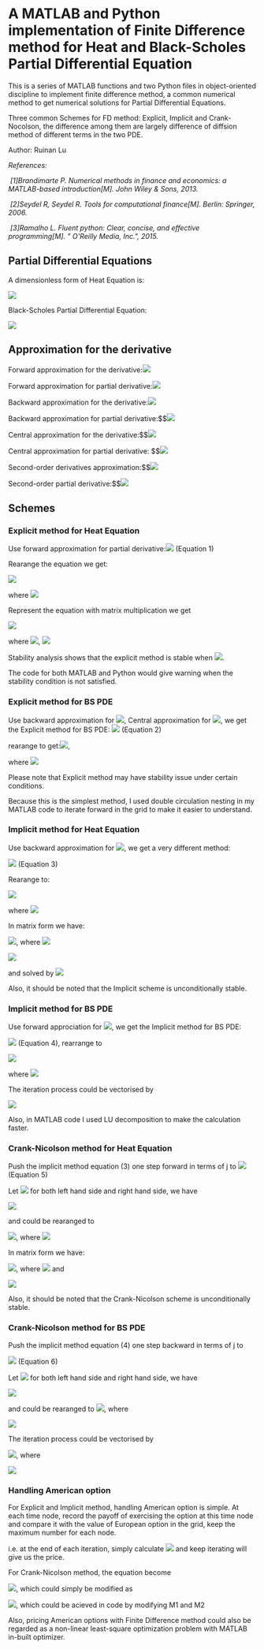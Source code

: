 # A MATLAB and Python implementation of Finite Difference method for Heat and Black-Scholes Partial Differential Equation 

This is a series of MATLAB functions and two Python files in object-oriented discipline to implement finite difference method, a common numerical method to get numerical solutions for Partial Differential Equations. 

Three common Schemes for FD method: Explicit, Implicit and Crank-Nocolson, the difference among them are largely difference of diffsion method of different terms in the two PDE.

Author: Ruinan Lu

*References:*

​	*[1]Brandimarte P. Numerical methods in finance and economics: a MATLAB-based introduction[M]. John Wiley & Sons, 2013.*

​	*[2]Seydel R, Seydel R. Tools for computational finance[M]. Berlin: Springer, 2006.*

​	*[3]Ramalho L. Fluent python: Clear, concise, and effective programming[M]. " O'Reilly Media, Inc.", 2015.*



## Partial Differential Equations

A dimensionless form of Heat Equation is:

<img src="http://latex.codecogs.com/gif.latex?\frac {\partial \phi}{\partial t}=\frac{\partial^2 \phi}{\partial x^2}" /> 

Black-Scholes Partial Differential Equation:

<img src="http://latex.codecogs.com/gif.latex? \frac{\partial V}{\partial t}+rS\frac{\partial V}{\partial S}+\frac{1}{2}\sigma^2 S^2 \frac{\partial^2 V}{\partial S^2}=rV " />

## Approximation for the derivative

Forward approximation for the derivative:<img src="http://latex.codecogs.com/gif.latex?f'(x)=\frac{f(x+h)-f(x)}{h}+O(h) " />

Forward approximation for partial derivative:<img src="http://latex.codecogs.com/gif.latex? \frac{\partial \phi}{\partial t}=\frac{\phi_{i,j+1} -\phi_{i,j}}{dt}" />

Backward approximation for the derivative:<img src="http://latex.codecogs.com/gif.latex? f'(x)=\frac{f(x)-f(x-h)}{h}+O(h)" />

Backward approximation for partial derivative:$$<img src="http://latex.codecogs.com/gif.latex?\frac{\partial \phi}{\partial t}=\frac{\phi_{i,j} -\phi_{i,j-1}}{dt} " />

Central approximation for the derivative:$$<img src="http://latex.codecogs.com/gif.latex? f'(x)=\frac{f(x+h)-f(x-h)}{2h}+O(h^2)" />

Central approximation for partial derivative: $$<img src="http://latex.codecogs.com/gif.latex? \frac{\partial \phi}{\partial t}=\frac{\phi_{i,j+1} -\phi_{i,j-1}}{2dt}" />

Second-order derivatives approximation:$$<img src="http://latex.codecogs.com/gif.latex? f''(x)=\frac{f(x+h)-2f(x)+f(x-h)}{h^2}+O(h^2)" />

Second-order partial derivative:$$<img src="http://latex.codecogs.com/gif.latex? \frac{\partial^2 \phi}{\partial x^2}=\frac{\phi_{i+1,j+} -2\phi_{i,j}+\phi_{i-1,j}}{(dx)^2}" />

##  Schemes

### Explicit method for Heat Equation

Use forward approximation for partial derivative:<img src="http://latex.codecogs.com/gif.latex? \frac{\phi_{i,j+1}-\phi_{i,j}}{dt}=\frac{\phi_{i+1,j} -2\phi_{i,j}+\phi_{i-1,j}}{(dx)^2}" /> 		(Equation 1)

Rearange the equation we get: 

<img src="http://latex.codecogs.com/gif.latex? \phi_{i,j+1}=\rho\phi_{i-1,j}+(1-2\rho)\phi_{i,j}+\rho\phi_{i+1,j}$" />

 where <img src="http://latex.codecogs.com/gif.latex? \rho=\frac{dt}{(dx)^2}" />

Represent the equation with matrix multiplication we get 

<img src="http://latex.codecogs.com/gif.latex?\boldsymbol{\Phi_{j+1}}=\boldsymbol A\boldsymbol{\Phi_j}+\rho \boldsymbol g_j,	j=0,1,2 \cdots " />

 where <img src="http://latex.codecogs.com/gif.latex? \boldsymbol A \in R^{N-1,N-1}" />,
<img src="http://latex.codecogs.com/gif.latex? \boldsymbol A=\left[\begin{matrix}1-2\rho&\rho&0&\cdots&0&0\\\rho&1-2\rho& \rho& \cdots&0&0\\0 &\rho&1-2\rho &\cdots&0&0\\\vdots&\vdots&\vdots&\ddots&\vdots&\vdots&\\0&0&0&\cdots&\rho&1-2\rho\end {matrix} \right]$$ $$\boldsymbol {\Phi_j}=\left[\begin{matrix}\phi_{1,j}\\\phi_{2,j}\\\vdots\\\phi_{N-1,j}\end {matrix} \right]$$,$$\boldsymbol {g_j}=\left[\begin{matrix}f_{0,j}\\0\\\vdots\\f_{N,j}\end {matrix} \right]" />


Stability analysis shows that the explicit method is stable when <img src="http://latex.codecogs.com/gif.latex?||\boldsymbol A ||_\infty\leq1 " />.

The code for both MATLAB and Python would give warning when the stability condition is not satisfied.

### Explicit method for BS PDE

Use backward approximation for <img src="http://latex.codecogs.com/gif.latex?\frac{\partial V}{\partial t} " />, Central approximation for <img src="http://latex.codecogs.com/gif.latex?\frac{\partial V}{\partial S} " />, we get the Explicit method for BS PDE:
<img src="http://latex.codecogs.com/gif.latex? \frac{f_{i,j} -f_{i,j-1}}{dt}+ridS\frac{f_{i+1,j}-f_{i-1,j}}{2dS}+\frac{1}{2}\sigma^2i^2(dS)^2\frac{f_{i+1,j} -2f_{i,j}+f_{i-1,j}}{(dS)^2}=rf_{i,j}" />	(Equation 2)



rearange to get:<img src="http://latex.codecogs.com/gif.latex?f_{i,j-1}=a_if_{i-1,j}+b_if_{i,j}+c_if_{i+1,j}, j=N-1,N-2,\cdots,0;i=1,2,\cdots,M-1 " />, 

where <img src="http://latex.codecogs.com/gif.latex?a_i=\frac{1}{2}dt(\sigma^2i^2-ri),b_i=1-dt(\sigma^2i^2+r),c_i=\frac{1}{2}dt(\sigma^2i^2+ri) " />

Please note that Explicit method may have stability issue under certain conditions. 

Because this is the simplest method, I used double circulation nesting in my MATLAB code to iterate forward in the grid to make it easier to understand.

### Implicit method for Heat Equation

Use backward approximation for <img src="http://latex.codecogs.com/gif.latex? \frac{\partial V}{\partial t}" />, we get a very different method:

<img src="http://latex.codecogs.com/gif.latex?\frac{\phi_{i,j} -\phi_{i,j-1}}{dt}=\frac{\phi_{i+1,j} -2\phi_{i,j}+\phi_{i-1,j}}{(dx)^2} " />		(Equation 3)

Rearange to: 

<img src="http://latex.codecogs.com/gif.latex?-\rho \phi_{i-1,j}+(1+2\rho)\phi_{i,j}-\rho\phi_{i+1,j}=\phi_{i,j-1} " />

where <img src="http://latex.codecogs.com/gif.latex?\rho=\frac{dt}{(dx)^2} " />

In matrix form we have:

<img src="http://latex.codecogs.com/gif.latex?\boldsymbol{B\Phi_{j+1}}=\boldsymbol{\Phi_j}+\rho \boldsymbol g_j,	j=0,1,2 \cdots " />, where <img src="http://latex.codecogs.com/gif.latex? \boldsymbol B \in R^{N-1,N-1}" />

<img src="http://latex.codecogs.com/gif.latex?\boldsymbol B=\left[\begin{matrix}1+2\rho&-\rho&0&\cdots&0&0\\-\rho&1+2\rho& -\rho& \cdots&0&0\\0 &-\rho&1+2\rho &\cdots&0&0\\\vdots&\vdots&\vdots&\ddots&\vdots&\vdots&\\0&0&0&\cdots&-\rho&1+2\rho\end {matrix} \right] " />

and solved by <img src="http://latex.codecogs.com/gif.latex?\boldsymbol{\Phi_{j+1}}=\boldsymbol B^{-1}(\boldsymbol{\Phi_j}+\rho \boldsymbol g_j),j=0,1,2 \cdots " />

 Also, it should be noted that the Implicit scheme is unconditionally stable.

### Implicit method for BS PDE

Use forward approciation for <img src="http://latex.codecogs.com/gif.latex?\frac{\partial V}{\partial t} " />, we get the Implicit method for BS PDE:

<img src="http://latex.codecogs.com/gif.latex?\frac{f_{i,j+1} -f_{i,j}}{dt}+ridS\frac{f_{i+1,j}-f_{i-1,j}}{2dS}+\frac{1}{2}\sigma^2i^2(dS)^2\frac{f_{i+1,j} -2f_{i,j}+f_{i-1,j}}{(dS)^2}=rf_{i,j}" />		(Equation 4), rearrange to 

<img src="http://latex.codecogs.com/gif.latex?a_if_{i-1,j}+b_if_{i,j}+c_if_{i+1,j}=f_{i,j+1},i=1,2,\cdots,M-1;j=1,2,\cdots,N-1" />

where <img src="http://latex.codecogs.com/gif.latex? a_i=\frac{1}{2}dt(ri-\sigma^2i^2),b_i=1+dt(\sigma^2i^2+r),c_i=-\frac{1}{2}dt(\sigma^2i^2+ri)" />

The iteration process could be vectorised by 

<img src="http://latex.codecogs.com/gif.latex?\left[\begin{matrix}b_1&c_1&0&\cdots&0&0\\a_2&b_2& c_2& \cdots&0&0\\0 &a_3&b_3&\cdots&0&0\\\vdots&\vdots&\vdots&\ddots&\vdots&\vdots&\\0&0&\cdots&a_{M-2}&b_{M-2}&c_{M-2}\\0&0&\cdots&0&a_{M-1}&b_{M-1}\end {matrix} \right]\cdot\left[\begin{matrix}f_{1,j}\\f_{2,j}\\f_{3,j}\\f_{4,j}\\\vdots\\f_{M-1,j}\end {matrix} \right]=\left[\begin{matrix}f_{1,j+1}\\f_{2,j+1}\\f_{3,j+1}\\f_{4,j+1}\\\vdots\\f_{M-1,j+1}\end {matrix} \right]-\left[\begin{matrix}a_1f_{0,j}\\0\\0\\\vdots\\0\\c_{M-1}f_{M,j}\end {matrix} \right]" />

Also, in MATLAB code I used LU decomposition to make the calculation faster.

### Crank-Nicolson method for Heat Equation

Push the implicit method equation (3) one step forward in terms of j to <img src="http://latex.codecogs.com/gif.latex?\frac{\phi_{i,j+1} -\phi_{i,j}}{dt}=\frac{\phi_{i+1,j+1} -2\phi_{i,j+1}+\phi_{i-1,j+1}}{(dx)^2} " />		(Equation 5)

Let <img src="http://latex.codecogs.com/gif.latex?\frac{1}{2}(3)+\frac{1}{2}(5) " /> for both left hand side and right hand side, we have

<img src="http://latex.codecogs.com/gif.latex?\frac{\phi_{i,j+1} -\phi_{i,j}}{dt}=\frac{1}{2}\frac{\phi_{i+1,j+1} -2\phi_{i,j+1}+\phi_{i-1,j+1}}{(dx)^2}+\frac{1}{2}\frac{\phi_{i+1,j} -2\phi_{i,j}+\phi_{i-1,j}}{(dx)^2}" />

and could be rearanged to 

<img src="http://latex.codecogs.com/gif.latex? -\rho \phi_{i-1,j+1}+2(1+\rho)\phi_{i,j+1}-\rho\phi_{i+1,j+1}=\rho\phi_{i-1,j}+2(1-\rho)\phi_{i,j}+\rho\phi_{i+1,j}" />, where <img src="http://latex.codecogs.com/gif.latex?\rho=\frac{dt}{(dx)^2} " />

In matrix form we have:

<img src="http://latex.codecogs.com/gif.latex?\boldsymbol{C\Phi_{j+1}}=\boldsymbol D\boldsymbol{\Phi_j}+\rho (\boldsymbol {g_{j+1}+g_j}),	j=0,1,2 \cdots " />, where <img src="http://latex.codecogs.com/gif.latex? \boldsymbol {C,D} \in R^{N-1,N-1} " /> and 

<img src="http://latex.codecogs.com/gif.latex?\boldsymbol C=\left[\begin{matrix}2(1+\rho)&-\rho&0&\cdots&0&0\\-\rho&2(1+\rho)& -\rho& \cdots&0&0\\0 &-\rho&2(1+\rho)&\cdots&0&0\\\vdots&\vdots&\vdots&\ddots&\vdots&\vdots&\\0&0&0&\cdots&-\rho&2(1+\rho)\end {matrix} \right]$ , $\boldsymbol D=\left[\begin{matrix}2(1-\rho)&\rho&0&\cdots&0&0\\\rho&2(1-\rho)& \rho& \cdots&0&0\\0 &\rho&2(1-\rho)&\cdots&0&0\\\vdots&\vdots&\vdots&\ddots&\vdots&\vdots&\\0&0&0&\cdots&\rho&2(1-\rho)\end {matrix} \right] " />


Also, it should be noted that the Crank-Nicolson scheme is unconditionally stable.

### Crank-Nicolson method for BS PDE 

Push the implicit method equation (4) one step backward in terms of j to 

<img src="http://latex.codecogs.com/gif.latex?\frac{f_{i,j} -f_{i,j-1}}{dt}+ridS\frac{f_{i+1,j-1}-f_{i-1,j-1}}{2dS}+\frac{1}{2}\sigma^2i^2(dS)^2\frac{f_{i+1,j-1} -2f_{i,j-1}+f_{i-1,j-1}}{(dS)^2}=rf_{i,j-1} " />		(Equation 6)



Let <img src="http://latex.codecogs.com/gif.latex?\frac{1}{2}(4)+\frac{1}{2}(6) " /> for both left hand side and right hand side, we have

<img src="http://latex.codecogs.com/gif.latex?\frac{f_{i,j} -f_{i,j-1}}{dt}+\frac{ridS}{2}(\frac{f_{i+1,j-1}-f_{i-1,j-1}}{2dS})+\frac{ridS}{2}(\frac{f_{i+1,j}-f_{i-1,j}}{2dS})+\frac{\sigma^2i^2(dS)^2}{4}(\frac{f_{i+1,j-1} -2f_{i,j-1}+f_{i-1,j-1}}{(dS)^2})+\frac{\sigma^2i^2(dS)^2}{4}(\frac{f_{i+1,j} -2f_{i,j}+f_{i-1,j}}{(dS)^2})=\frac{r}{2}f_{i,j-1}+\frac{r}{2}f_{ij} " />

and could be rearanged to <img src="http://latex.codecogs.com/gif.latex?-a_if_{i-1,j-1}+(1-b_i)f_{i,j-1}-c_if_{i+1,j-1}=a_if_{i-1,j}+(1+b_i)f_{ij}+c_if_{i+1,j} " />, where

<img src="http://latex.codecogs.com/gif.latex?a_i=\frac{dt}{4}(\sigma^2i^2-ri)$, $b_i=-\frac{dt}{2}(\sigma^2i^2+r)$, $c_i=\frac{dt}{4}(\sigma^2i^2+ri) " />

The iteration process could be vectorised by 

<img src="http://latex.codecogs.com/gif.latex?\boldsymbol {M_1f_{j-1}}=\boldsymbol {M_2f_j} " />, where

<img src="http://latex.codecogs.com/gif.latex?\boldsymbol M_1=\left[\begin{matrix}1-b_1&-c_1&0&\cdots&0&0\\-a_2&1-b_2& -c_2& \cdots&0&0\\0 &-a_3&1-b_3&\cdots&0&0\\\vdots&\vdots&\vdots&\ddots&\vdots&\vdots&\\0&0&\cdots&-a_{M-2}&1-b_{M-2}&-c_{M-2}\\0&0&\cdots&0&-a_{M-1}&1-b_{M-1}\end {matrix} \right]$, $\boldsymbol M_2=\left[\begin{matrix}1+b_1&c_1&0&\cdots&0&0\\a_2&1+b_2& c_2& \cdots&0&0\\0 &a_3&1+b_3&\cdots&0&0\\\vdots&\vdots&\vdots&\ddots&\vdots&\vdots&\\0&0&\cdots&a_{M-2}&1+b_{M-2}&c_{M-2}\\0&0&\cdots&0&a_{M-1}&1+b_{M-1}\end {matrix}\right] " />



### Handling American option

For Explicit and Implicit method, handling American option is simple. At each time node, record the payoff of exercising the option at this time node and compare it with the value of European option in the grid, keep the maximum number for each node. 

i.e. at the end of each iteration, simply calculate <img src="http://latex.codecogs.com/gif.latex?\boldsymbol f_i=max(\boldsymbol f_i,payoff) " />  and keep iterating will give us the price.

For Crank-Nicolson method, the equation become

<img src="http://latex.codecogs.com/gif.latex?\boldsymbol {M_1f_{j-1}}=\boldsymbol {M_2f_j}+\left[\begin{matrix}a_1(f_{0,j-1}+f_{0,j})\\0\\\vdots\\c_{M-1}(f_{M,j-1}+f_{M,j})\end {matrix} \right] " />, which could simply be modified as



<img src="http://latex.codecogs.com/gif.latex?\boldsymbol {M_1f_{j-1}}-\left[\begin{matrix}a_1f_{0,j-1}\\0\\\vdots\\c_{M-1}f_{M,j-1}\end {matrix} \right]=\boldsymbol {M_2f_j}+\left[\begin{matrix}a_1f_{0,j}\\0\\\vdots\\c_{M-1}f_{M,j}\end {matrix} \right] " />, which could be acieved in code by modifying M1 and M2

Also, pricing American options with Finite Difference method could also be regarded as a non-linear least-square optimization problem with MATLAB in-built optimizer. 
